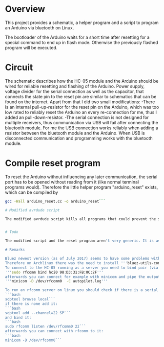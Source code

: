# Overview
This project provides a schematic, a helper program and a script to program an Arduino via bluetooth on Linux.

The bootloader of the Arduino waits for a short time after resetting for a special command to end up in flash mode. Otherwise the previously flashed program will be executed.

# Circuit
The schematic describes how the HC-05 module and the Arduino should be wired for reliable resetting and flashing of the Arduino.
Power supply, voltage divider for the serial connection as well as the capacitor, that connects the state pin to the reset pin are similar to schematics that can be found on the internet. Apart from that I did two small modifications:
-There is an internal pull-up-resistor for the reset pin on the Arduino, which was too low rated to reliably reset the Arduino an every re-connection for me, thus I added an pull-down-resistor.
-The serial connection is not designed for multiple receivers, thus communication via USB will fail after connecting the bluetooth module. For me the USB connection works reliably when adding a resistor between the bluetooth module and the Arduino. When USB is disconnected communication and programming works with the bluetooth module.


# Compile reset program
To reset the Arduino without influencing any later communication, the serial port has to be opened without reading from it (like normal terminal programs would). Therefore the little helper program "arduino_reset" exists, which can be compiled by

```bash
gcc -Wall arduino_reset.cc -o arduino_reset```

# Modified avrdude script

The modified avrdude script kills all programs that could prevent the serial port from closing (which is the required starting state). Afterwards it sets the parameters of the port that are required for the programming, resets the Arduino, waits for a short time and starts flashing.


# Todo

The modified script and the reset program aren't very generic. It is assumed, that the serial bluetooth port is /dev/rfcomm0 and that the original avrdude binary can be found at "/usr/share/arduino/hardware/tools/avr/bin/avrdude_orig"

# Remarks

Bluez newest version (as of July 2017) seems to have some problems with rfcomm or dropped the support for it.
Therefore on Archlinux there was the need to install '''bluez-utils-compat''' and to modify '''/etc/systemd/system/dbus-org.bluez.service''' to run '''ExecStart=/usr/lib/bluetooth/bluetoothd --compat'''
To connect to the HC-05 running as a server you need to bind pair (via gui or command line) and bind the rfcomm port (dummy MAC address):
'''sudo rfcomm bind hci0 98:D3:31:FB:0C:2F'''
afterwards you can connect for example with minicom and pipe the output to a file:
'''minicom -D /dev/rfcomm0  -C autopilot.log'''

To run an rfcomm server on linux you should check if there is a serial port already registered, and note its port:
```bash
sdptool browse local```
if there is none add it:
```bash
sdptool add --channel=22 SP```
and bind it:
```bash
sudo rfcomm listen /dev/rfcomm0 22```
afterwards you can connect with rfcomm to it:
```bash
minicom -D /dev/rfcomm0```



